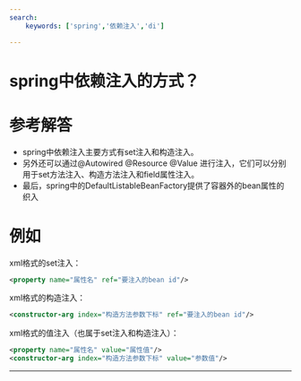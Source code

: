 ```yaml
---
search:
    keywords: ['spring','依赖注入','di']

---
```





# spring中依赖注入的方式？

# 参考解答

* spring中依赖注入主要方式有set注入和构造注入。
* 另外还可以通过@Autowired @Resource @Value 进行注入，它们可以分别用于set方法注入、构造方法注入和field属性注入。
* 最后，spring中的DefaultListableBeanFactory提供了容器外的bean属性的织入

# 例如
xml格式的set注入：
```xml
<property name="属性名" ref="要注入的bean id"/>
```
xml格式的构造注入：
```xml
<constructor-arg index="构造方法参数下标" ref="要注入的bean id"/>
```
xml格式的值注入（也属于set注入和构造注入）：
```xml
<property name="属性名" value="属性值"/>
<constructor-arg index="构造方法参数下标" value="参数值"/>
```
---